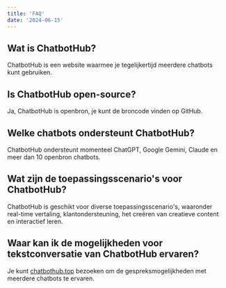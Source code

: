 ```yaml
---
title: 'FAQ'
date: '2024-06-15'
---
```


## Wat is ChatbotHub?
ChatbotHub is een website waarmee je tegelijkertijd meerdere chatbots kunt gebruiken.

## Is ChatbotHub open-source?
Ja, ChatbotHub is openbron, je kunt de broncode vinden op GitHub.

## Welke chatbots ondersteunt ChatbotHub?
ChatbotHub ondersteunt momenteel ChatGPT, Google Gemini, Claude en meer dan 10 openbron chatbots.

## Wat zijn de toepassingsscenario's voor ChatbotHub?
ChatbotHub is geschikt voor diverse toepassingsscenario's, waaronder real-time vertaling, klantondersteuning, het creëren van creatieve content en interactief leren.

## Waar kan ik de mogelijkheden voor tekstconversatie van ChatbotHub ervaren?
Je kunt [chatbothub.top](https://chatbothub.top/nl) bezoeken om de gespreksmogelijkheden met meerdere chatbots te ervaren.